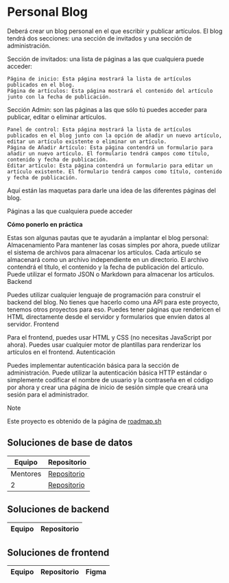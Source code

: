# Personal Blog
Deberá crear un blog personal en el que escribir y publicar artículos. El blog tendrá dos secciones: una sección de invitados y una sección de administración.

Sección de invitados: una lista de páginas a las que cualquiera puede acceder:

    Página de inicio: Esta página mostrará la lista de artículos publicados en el blog.
    Página de artículos: Esta página mostrará el contenido del artículo junto con la fecha de publicación.

Sección Admin: son las páginas a las que sólo tú puedes acceder para publicar, editar o eliminar artículos.

    Panel de control: Esta página mostrará la lista de artículos publicados en el blog junto con la opción de añadir un nuevo artículo, editar un artículo existente o eliminar un artículo.
    Página de Añadir Artículo: Esta página contendrá un formulario para añadir un nuevo artículo. El formulario tendrá campos como título, contenido y fecha de publicación.
    Editar artículo: Esta página contendrá un formulario para editar un artículo existente. El formulario tendrá campos como título, contenido y fecha de publicación.

Aquí están las maquetas para darle una idea de las diferentes páginas del blog.

Páginas a las que cualquiera puede acceder

**Cómo ponerlo en práctica**

Estas son algunas pautas que te ayudarán a implantar el blog personal:
Almacenamiento
Para mantener las cosas simples por ahora, puede utilizar el sistema de archivos para almacenar los artículos. Cada artículo se almacenará como un archivo independiente en un directorio. El archivo contendrá el título, el contenido y la fecha de publicación del artículo. Puede utilizar el formato JSON o Markdown para almacenar los artículos.
Backend

Puedes utilizar cualquier lenguaje de programación para construir el backend del blog. No tienes que hacerlo como una API para este proyecto, tenemos otros proyectos para eso. Puedes tener páginas que rendericen el HTML directamente desde el servidor y formularios que envíen datos al servidor.
Frontend

Para el frontend, puedes usar HTML y CSS (no necesitas JavaScript por ahora). Puedes usar cualquier motor de plantillas para renderizar los artículos en el frontend.
Autenticación

Puedes implementar autenticación básica para la sección de administración. Puede utilizar la autenticación básica HTTP estándar o simplemente codificar el nombre de usuario y la contraseña en el código por ahora y crear una página de inicio de sesión simple que creará una sesión para el administrador.

> [!NOTE]
> Este proyecto es obtenido de la página de <a href="https://roadmap.sh/projects/personal-blog">roadmap.sh</a>

## Soluciones de base de datos
|Equipo|Repositorio|
|-------|-----------|
|Mentores|<a href="https://github.com/untalbry/blog-db">Repositorio</a>|
|    2   |<a href="https://github.com/LuisxD14/PersonalBlogBD">Repositorio</a>|

## Soluciones de backend
|Equipo|Repositorio|
|-------|-----------|

## Soluciones de frontend
|Equipo|Repositorio| Figma |
|-------|-----------|------|
